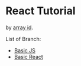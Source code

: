 # React Tutorial
by [array id](https://www.youtube.com/watch?v=JS5w4rUbjQE).

List of Branch:
- [Basic JS](https://github.com/virgiawankusuma/react-tutorial/tree/basic-js)
- [Basic React](https://github.com/virgiawankusuma/react-tutorial/tree/basic-react)
